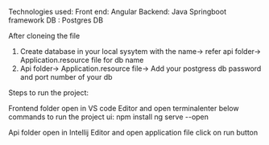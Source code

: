 Technologies used:
Front end: Angular
Backend: Java Springboot framework
DB : Postgres DB


After cloneing the file 
1. Create database in your local sysytem with the name-> refer api folder-> Application.resource file for db name
2. Api folder-> Application.resource file-> Add your postgress db password and port number of your db


Steps to run the project:

Frontend folder open in VS code Editor and open terminalenter below commands to run the project ui:
npm install
ng serve --open

Api folder open in Intellij Editor and open application file click on run button

